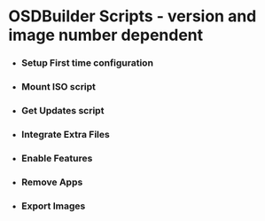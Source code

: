 # OSDBuilder Scripts - version and image number dependent

  - ### Setup First time configuration
  - ### Mount ISO script
  - ### Get Updates script
  - ### Integrate Extra Files
  - ### Enable Features
  - ### Remove Apps
  - ### Export Images
